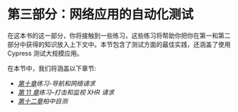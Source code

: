 # 第三部分：网络应用的自动化测试

在这本书的这一部分，你将接触到一些练习，这些练习将帮助你把你在第一和第二部分中获得的知识放入上下文中。本节包含了测试方面的最佳实践，还涵盖了使用 Cypress 测试大规模应用。

在本节中，我们将涵盖以下章节:

*   [*第十章*](10.html#_idTextAnchor211)*练习-导航和网络请求*
*   [*第 11 章*](11.html#_idTextAnchor232)*练习–打击和监视 XHR 请求*
*   [*第十二章*](12.html#_idTextAnchor251)*柏中目测*